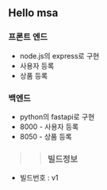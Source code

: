 ## Hello msa

### 프론트 엔드
+ node.js의 express로 구현
+ 사용자 등록
+ 상품 등록

### 백엔드
+ python의 fastapi로 구현
+ 8000 - 사용자 등록
+ 8050 - 상품 등록

>> ### 빌드정보
+ 빌드번호 : v1
